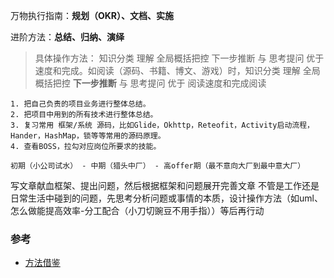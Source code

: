 万物执行指南：**规划（OKR）、文档、实施**

进阶方法：**总结、归纳、演绎**

> 具体操作方法： 知识分类 理解 全局概括把控 下一步推断 与 思考提问 优于 速度和完成。如阅读（源码、书籍、博文、游戏）时，知识分类 理解 全局概括把控 **下一步推断** 与 思考提问 优于 阅读速度和完成阅读

```
1. 把自己负责的项目业务进行整体总结。
2. 把项目中用到的所有技术进行整体总结。
3. 复习常用 框架/系统 源码，比如Glide，Okhttp，Reteofit，Activity启动流程，Hander，HashMap，锁等等常用的源码原理。
4. 查看BOSS，拉勾对应岗位所要求的技能。
```
`初期（小公司试水） - 中期（猎头中厂） - 高offer期（最不意向大厂到最中意大厂）`

写文章献血框架、提出问题，然后根据框架和问题展开完善文章
不管是工作还是日常生活中碰到的问题，先思考分析问题或事情的本质，设计操作方法（如uml、怎么做能提高效率-分工配合（小刀切豌豆不用手指））等后再行动

### 参考
- [方法借鉴](https://juejin.cn/post/6952849875784433671)
